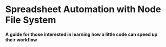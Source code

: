 # Spreadsheet Automation with Node File System
#### A guide for those interested in learning how a little code can speed up their workflow
